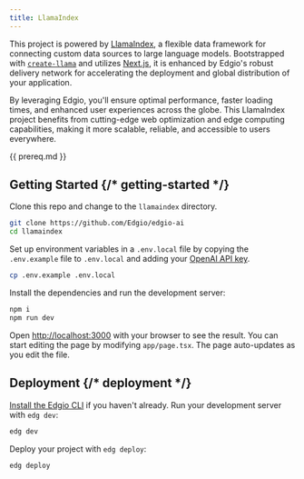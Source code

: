 ```yaml
---
title: LlamaIndex
---
```


This project is powered by [LlamaIndex](https://www.llamaindex.ai/), a flexible data framework for connecting custom data sources to large language models. Bootstrapped with [`create-llama`](https://github.com/run-llama/LlamaIndexTS/tree/main/packages/create-llama) and utilizes [Next.js](https://nextjs.org/), it is enhanced by Edgio's robust delivery network for accelerating the deployment and global distribution of your application.

By leveraging Edgio, you'll ensure optimal performance, faster loading times, and enhanced user experiences across the globe. This LlamaIndex project benefits from cutting-edge web optimization and edge computing capabilities, making it more scalable, reliable, and accessible to users everywhere.

{{ prereq.md }}

## Getting Started {/* getting-started */}

Clone this repo and change to the `llamaindex` directory.

```bash
git clone https://github.com/Edgio/edgio-ai
cd llamaindex
```

Set up environment variables in a `.env.local` file by copying the `.env.example` file to `.env.local` and adding your [OpenAI API key](https://help.openai.com/en/articles/4936850-where-do-i-find-my-api-key).

```bash
cp .env.example .env.local
```

Install the dependencies and run the development server:

```bash
npm i
npm run dev
```

Open [http://localhost:3000](http://localhost:3000) with your browser to see the result. You can start editing the page by modifying `app/page.tsx`. The page auto-updates as you edit the file.

## Deployment {/* deployment */}

[Install the Edgio CLI](https://docs.edg.io/guides/v7/develop/cli) if you haven't already. Run your development server with `edg dev`:

```bash
edg dev
```

Deploy your project with `edg deploy`:

```bash
edg deploy
```
